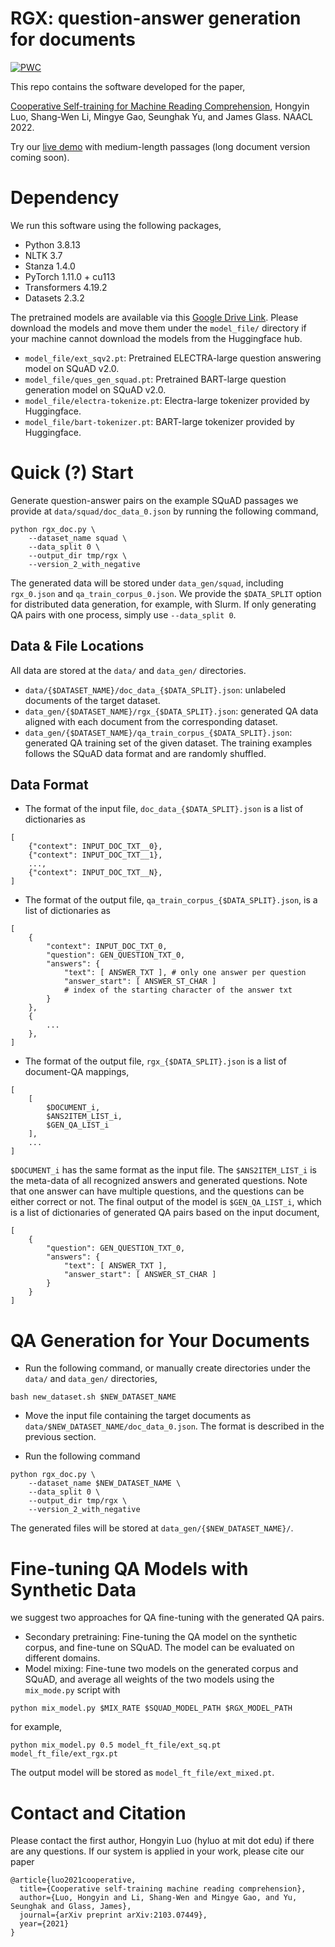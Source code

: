 # RGX: question-answer generation for documents

[![PWC](https://img.shields.io/endpoint.svg?url=https://paperswithcode.com/badge/cooperative-learning-of-zero-shot-machine/question-answering-on-mrqa-out-of-domain)](https://paperswithcode.com/sota/question-answering-on-mrqa-out-of-domain?p=cooperative-learning-of-zero-shot-machine)


This repo contains the software developed for the paper,

[Cooperative Self-training for Machine Reading Comprehension](https://arxiv.org/pdf/2103.07449.pdf), Hongyin Luo, Shang-Wen Li, Mingye Gao, Seunghak Yu, and James Glass. NAACL 2022.

Try our [live demo](http://teddy.csail.mit.edu:8080/) with medium-length passages (long document version coming soon).

# Dependency
We run this software using the following packages,
- Python 3.8.13
- NLTK 3.7
- Stanza 1.4.0
- PyTorch 1.11.0 + cu113
- Transformers 4.19.2
- Datasets 2.3.2

The pretrained models are available via this [Google Drive Link](https://drive.google.com/drive/folders/1pREUVN9FSL6RwamhkQBDb5_3oED3Qjlq?usp=sharing). Please download the models and move them under the `model_file/` directory if your machine cannot download the models from the Huggingface hub.
- `model_file/ext_sqv2.pt`: Pretrained ELECTRA-large question answering model on SQuAD v2.0.
- `model_file/ques_gen_squad.pt`: Pretrained BART-large question generation model on SQuAD v2.0.
- `model_file/electra-tokenize.pt`: Electra-large tokenizer provided by Huggingface.
- `model_file/bart-tokenizer.pt`: BART-large tokenizer provided by Huggingface.

# Quick (?) Start
Generate question-answer pairs on the example SQuAD passages we provide at `data/squad/doc_data_0.json` by running the following command,

```
python rgx_doc.py \
    --dataset_name squad \
    --data_split 0 \
    --output_dir tmp/rgx \
    --version_2_with_negative
```

The generated data will be stored under `data_gen/squad`, including `rgx_0.json` and `qa_train_corpus_0.json`. We provide the `$DATA_SPLIT` option for distributed data generation, for example, with Slurm. If only generating QA pairs with one process, simply use `--data_split 0`.

## Data & File Locations
All data are stored at the `data/` and `data_gen/` directories.
- `data/{$DATASET_NAME}/doc_data_{$DATA_SPLIT}.json`: unlabeled documents of the target dataset.
- `data_gen/{$DATASET_NAME}/rgx_{$DATA_SPLIT}.json`: generated QA data aligned with each document from the corresponding dataset.
- `data_gen/{$DATASET_NAME}/qa_train_corpus_{$DATA_SPLIT}.json`: generated QA training set of the given dataset. The training examples follows the SQuAD data format and are randomly shuffled.

## Data Format
- The format of the input file, `doc_data_{$DATA_SPLIT}.json` is a list of dictionaries as
```
[
    {"context": INPUT_DOC_TXT__0},
    {"context": INPUT_DOC_TXT__1},
    ...,
    {"context": INPUT_DOC_TXT__N},
]
```
- The format of the output file, `qa_train_corpus_{$DATA_SPLIT}.json`, is a list of dictionaries as
```
[
    {
        "context": INPUT_DOC_TXT_0,
        "question": GEN_QUESTION_TXT_0,
        "answers": {
            "text": [ ANSWER_TXT ], # only one answer per question
            "answer_start": [ ANSWER_ST_CHAR ]
            # index of the starting character of the answer txt
        }
    },
    {
        ...
    },
]
```
- The format of the output file, `rgx_{$DATA_SPLIT}.json` is a list of document-QA mappings,
```
[
    [
        $DOCUMENT_i,
        $ANS2ITEM_LIST_i,
        $GEN_QA_LIST_i
    ],
    ...
]
```
`$DOCUMENT_i` has the same format as the input file.  The `$ANS2ITEM_LIST_i` is the meta-data of all recognized answers and generated questions. Note that one answer can have multiple questions, and the questions can be either correct or not. The final output of the model is `$GEN_QA_LIST_i`, which is a list of dictionaries of generated QA pairs based on the input document,
```
[
    {
        "question": GEN_QUESTION_TXT_0,
        "answers": {
            "text": [ ANSWER_TXT ],
            "answer_start": [ ANSWER_ST_CHAR ]
        }
    }
]
```

# QA Generation for Your Documents
- Run the following command, or manually create directories under the `data/` and `data_gen/` directories,
```
bash new_dataset.sh $NEW_DATASET_NAME
```
- Move the input file containing the target documents as `data/$NEW_DATASET_NAME/doc_data_0.json`. The format is described in the previous section.

- Run the following command
```
python rgx_doc.py \
    --dataset_name $NEW_DATASET_NAME \
    --data_split 0 \
    --output_dir tmp/rgx \
    --version_2_with_negative
```

The generated files will be stored at `data_gen/{$NEW_DATASET_NAME}/`.

# Fine-tuning QA Models with Synthetic Data
we suggest two approaches for QA fine-tuning with the generated QA pairs.
- Secondary pretraining: Fine-tuning the QA model on the synthetic corpus, and fine-tune on SQuAD. The model can be evaluated on different domains.
- Model mixing: Fine-tune two models on the generated corpus and SQuAD, and average all weights of the two models using the `mix_mode.py` script with
```
python mix_model.py $MIX_RATE $SQUAD_MODEL_PATH $RGX_MODEL_PATH
```
for example,
```
python mix_model.py 0.5 model_ft_file/ext_sq.pt model_ft_file/ext_rgx.pt
```
The output model will be stored as `model_ft_file/ext_mixed.pt`.

# Contact and Citation

Please contact the first author, Hongyin Luo (hyluo at mit dot edu) if there are any questions. If our system is applied in your work, please cite our paper

```
@article{luo2021cooperative,
  title={Cooperative self-training machine reading comprehension},
  author={Luo, Hongyin and Li, Shang-Wen and Mingye Gao, and Yu, Seunghak and Glass, James},
  journal={arXiv preprint arXiv:2103.07449},
  year={2021}
}
```

